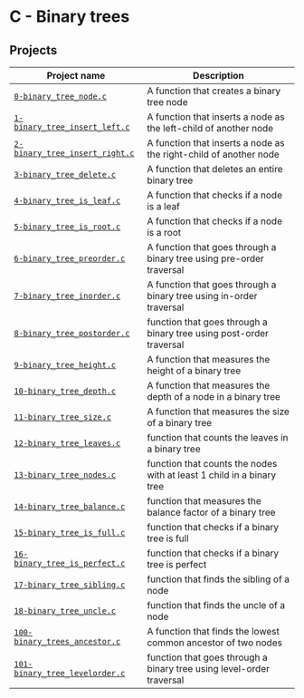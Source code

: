 # C - Binary trees

## Projects

| Project name | Description |
| ------------ | ----------- |
| [`0-binary_tree_node.c`](0-binary_tree_node.c) |  A function that creates a binary tree node|
| [`1-binary_tree_insert_left.c`](01-binary_tree_insert_left.c) |  A function that inserts a node as the left-child of another node|
| [`2-binary_tree_insert_right.c`](2-binary_tree_insert_right.c) | A function that inserts a node as the right-child of another node|
| [`3-binary_tree_delete.c`](3-binary_tree_delete.c) | A function that deletes an entire binary tree|
| [`4-binary_tree_is_leaf.c`](4-binary_tree_is_leaf.c) | A function that checks if a node is a leaf|
| [`5-binary_tree_is_root.c`](5-binary_tree_is_root.c) | A function that checks if a node is a root|
| [`6-binary_tree_preorder.c`](6-binary_tree_preorder.c) | A function that goes through a binary tree using pre-order traversal|
| [`7-binary_tree_inorder.c`](7-binary_tree_inorder.c) | A function that goes through a binary tree using in-order traversal|
| [`8-binary_tree_postorder.c`](8-binary_tree_postorder.c) | function that goes through a binary tree using post-order traversal |
| [`9-binary_tree_height.c`](9-binary_tree_height.c) | A function that measures the height of a binary tree |
| [`10-binary_tree_depth.c`](10-binary_tree_depth.c) | A function that measures the depth of a node in a binary tree |
| [`11-binary_tree_size.c`](11-binary_tree_size.c) | A function that measures the size of a binary tree |
| [`12-binary_tree_leaves.c`](12-binary_tree_leaves.c) | function that counts the leaves in a binary tree |
| [`13-binary_tree_nodes.c`](13-binary_tree_nodes.c) | function that counts the nodes with at least 1 child in a binary tree |
| [`14-binary_tree_balance.c`](14-binary_tree_balance.c) | function that measures the balance factor of a binary tree |
| [`15-binary_tree_is_full.c`](15-binary_tree_is_full.c) | function that checks if a binary tree is full |
| [`16-binary_tree_is_perfect.c`](16-binary_tree_is_perfect.c) | function that checks if a binary tree is perfect |
| [`17-binary_tree_sibling.c`](17-binary_tree_sibling.c) | function that finds the sibling of a node |
| [`18-binary_tree_uncle.c`](18-binary_tree_uncle.c) | function that finds the uncle of a node |
| [`100-binary_trees_ancestor.c`](100-binary_trees_ancestor.c) | A function that finds the lowest common ancestor of two nodes |
| [`101-binary_tree_levelorder.c`](101-binary_tree_levelorder.c) | function that goes through a binary tree using level-order traversal |
